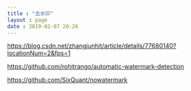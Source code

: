 ```yaml
---
title : "去水印"
layout : page
date : 2019-02-07 20:26
---
```




https://blog.csdn.net/zhangjunhit/article/details/77680140?locationNum=2&fps=1

https://github.com/rohitrango/automatic-watermark-detection

https://github.com/SixQuant/nowatermark